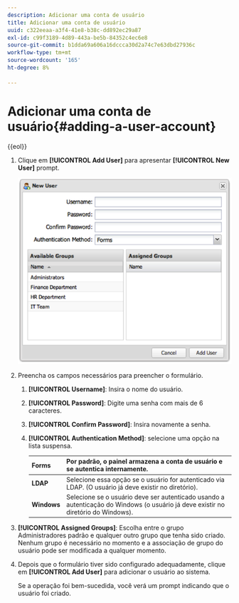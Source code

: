 ```yaml
---
description: Adicionar uma conta de usuário
title: Adicionar uma conta de usuário
uuid: c322eeaa-a3f4-41e8-b38c-dd892ec29a87
exl-id: c99f3189-4d89-443a-be5b-84352c4ec6e8
source-git-commit: b1dda69a606a16dccca30d2a74c7e63dbd27936c
workflow-type: tm+mt
source-wordcount: '165'
ht-degree: 8%

---
```


# Adicionar uma conta de usuário{#adding-a-user-account}

{{eol}}

1. Clique em **[!UICONTROL Add User]** para apresentar **[!UICONTROL New User]** prompt.

   ![](assets/add_user_account.png)

1. Preencha os campos necessários para preencher o formulário.
   1. **[!UICONTROL Username]**: Insira o nome do usuário.
   1. **[!UICONTROL Password]**: Digite uma senha com mais de 6 caracteres.
   1. **[!UICONTROL Confirm Password]**: Insira novamente a senha.
   1. **[!UICONTROL Authentication Method]**: selecione uma opção na lista suspensa.

      | **Forms** | Por padrão, o painel armazena a conta de usuário e se autentica internamente. |
      |---|---|
      | **LDAP** | Selecione essa opção se o usuário for autenticado via LDAP. (O usuário já deve existir no diretório). |
      | **Windows** | Selecione se o usuário deve ser autenticado usando a autenticação do Windows (o usuário já deve existir no diretório do Windows). |

1. **[!UICONTROL Assigned Groups]**: Escolha entre o grupo Administradores padrão e qualquer outro grupo que tenha sido criado. Nenhum grupo é necessário no momento e a associação de grupo do usuário pode ser modificada a qualquer momento.
1. Depois que o formulário tiver sido configurado adequadamente, clique em **[!UICONTROL Add User]** para adicionar o usuário ao sistema.

   Se a operação foi bem-sucedida, você verá um prompt indicando que o usuário foi criado.
